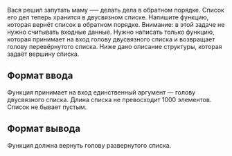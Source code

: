 Вася решил запутать маму —– делать дела в обратном порядке. Список его дел теперь хранится в двусвязном списке. Напишите функцию, которая вернёт список в обратном порядке.
Внимание: в этой задаче не нужно считывать входные данные. Нужно написать только функцию, которая принимает на вход голову двусвязного списка и возвращает голову перевёрнутого списка. Ниже дано описание структуры, которая задаёт вершину списка.

## Формат ввода
Функция принимает на вход единственный аргумент — голову двусвязного списка.
Длина списка не превосходит 1000 элементов. Список не бывает пустым.

## Формат вывода
Функция должна вернуть голову развернутого списка.